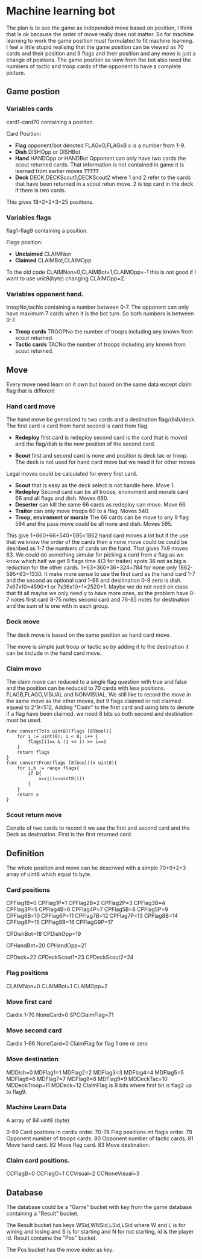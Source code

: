 # Machine learning bot

The plan is to see the game as independed move based on position, I think that is ok because
the order of move really does not matter. So for machine learning to work the game position 
must formulated to fit machine learning. I feel a little stupid realising that the game position
can be viewed as 70 cards and their position and 9 flags and their position and any move is just
a change of postions. The game position as view from the bot also need the numbers of tactic
and troop cards of the opponent to have a complete picture.

## Game postion

### Variables cards

card1-card70 containing a position.

Card Position: 

* **Flag** opponent/bot denoted FLAGxO,FLAGxB  x is a number from 1-9. 
* **Dish** DISHOpp or DISHBot
* **Hand** HANDOpp or HANDBot Opponent can only have two cards the scout returned cards.
That information is not contained in game it is learned from earlier moves **?????**
* **Deck** DECK,DECKScout1,DECKScout2 where 1 and 2 refer to the cards that have been returned in
a scout retun move. 2 is top card in the deck if there is two cards.

This gives 18+2+2+3=25 positions.

### Variables flags

flag1-flag9 containing a position.

Flags position: 

* **Unclaimed** CLAIMNon
* **Claimed**  CLAIMBot,CLAIMOpp 

To the old code CLAIMNon=0,CLAIMBot=1,CLAIMOpp=-1 this is not
good if I want to use unit8(byte) changing CLAIMOpp=2.

### Variables opponent hand.

troopNo,tacNo containing a number between 0-7.
The opponent can only have maximum 7 cards when it is the bot turn. So both numbers is
between 0-7.

* **Troop cards** TROOPNo the number of troops including any known from scout returned.
* **Tactic cards** TACNo the number of troops including any known from scout returned.

## Move

Every move need learn on it own but based on the same data except claim 
flag that is different

### Hand card move

The hand move be genralized to two cards and a destination flag/dish/deck.
The first card is card from hand second is card from flag.

* **Redeploy** first card is redeploy second card is the card that is moved
and the flag/dish is the new position of the second card.

* **Scout** first and second card is none and position is deck tac or troop. 
The deck is not used for hand card move but we need it for other moves

Legal moves could be calculated for every first card.

* **Scout** that is easy as the deck select is not handle here. Move 1.
* **Redeploy** Second card can be all troops, enviroment and morale card 66 and
all flags and dish. Moves 660.
* **Deserter** can kill the same 66 cards as redeploy can move. Move 66.
* **Traitor** can only move troops 60 to a flag. Moves 540.
* **Troop, enviroment or morale** The 66 cards can be move to any 9 flag
594 and the pass move could be all none and dish. Moves 595.

This give 1+660+66+540+595=1862 hand card moves a lot but if the use that
we know the order of the cards then a none move could be could be desribed
as 1-7 the numbers of cards on the hand. That gives 7x9 moves 63. We could
do something simular for picking a card from a flag as we know which half
we get 9 flags time 4(3 for traiter) spots 36 not as big a reduction for
the other cards. 1+63+360+36+324=784 for none only 1862-595+63=1330.
It make more sense to use the first card as the hand card 1-7 and the
second as optional card 1-66 and desitination 0-9 zero is dish.
7x67x10=4590+1 or 7x36x10+1=2520+1.
Maybe we do not need on class that fit all maybe we only need y to have more
ones, so the problem have 0-7 notes first card 8-75 notes second card and
76-85 notes for destination and the sum of is one with in each group.



### Deck move

The deck move is based on the same position as hand card move.

The move is simple just troop or tactic so by adding it to the destination it
can be include in the hand card move.

### Claim move

The claim move can reduced to a single flag question with true and false and
the position can be reduced to 70 cards with less positions. FLAGB,FLAGO,VISUAL 
and NONVISUAL.
We still like to record the move in the same move as the other moves, but
9 flags claimed or not claimed equeal to 2^9=512, Adding "Claim" to
the first card and using bits to denote if a flag have been claimed.
we need 8 bits so both second and destination must be used.
```
func convertTo(x uint8)(flags [8]bool){
	for i := uint(0); i < 8; i++ {
		flags[i]=x & (1 << i) >> i==1
    }
    return flags
}
func convertFrom(flags [8]bool)(x uint8){
	for i,b := range flags{
		if b{
			x=x|(1<<uint8(i))
		}
    }
    return x
}
```

### Scout return move

Consits of two cards to record it we use the first and second card and
the Deck as desitnation. First is the first returned card.


## Definition

The whole position and move can be descrived with a simple 70+9+2+3 array
of uint8 which equal to byte.

### Card positions

CPFlag1B=0
CPFlag1P=1
CPFlag2B=2
CPFlag2P=3
CPFlag3B=4
CPFlag3P=5
CPFlag4B=6
CPFlag4P=7
CPFlag5B=8
CPFlag5P=9
CPFlag6B=10
CPFlag6P=11
CPFlag7B=12
CPFlag7P=13
CPFlag8B=14
CPFlag8P=15
CPFlag9B=16
CPFlagG9P=17

CPDishBot=18
CPDishOpp=19

CPHandBot=20
CPHandOpp=21

CPDeck=22
CPDeckScout1=23
CPDeckScout2=24

### Flag positions

CLAIMNon=0
CLAIMBot=1
CLAIMOpp=2

### Move first card
Cardix 1-70
NoneCard=0
SPCClaimFlag=71

### Move second card
Cardix 1-66
NoneCard=0
ClaimFlag for flag 1 one or zero

### Move destination

MDDish=0
MDFlag1=1
MDFlag2=2
MDFlag3=3
MDFlag4=4
MDFlag5=5
MDFlag6=6
MDFlag7=7
MDFlag8=8
MDFlag9=9
MDDeckTac=10
MDDeckTroop=11
MDDeck=12
ClaimFlag is 8 bits where first bit is flag2 up to flag9.


### Machine Learn Data

A array of 84 uint8 (byte)

0-69 Card postions in cardix order.
70-78 Flag positions int flagix order.
79 Opponent number of troops cards. 
80 Opponent number of tactic cards.
81 Move hand card.
82 Move flag card.
83 Move destination.

### Claim card positions.

CCFlagB=0
CCFlagO=1
CCVisual=2
CCNoneVisual=3

## Database

The database could be a "Game" bucket with key from the game database
containing a "Result" bucket.

The Result bucket has keys WSid,WNSid,LSid,LSid
where W and L is for wining and losing and S is for starting and N for not
starting, id is the player id. Result contains the "Pos" bucket.

The Pos bucket has the move index as key.


